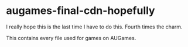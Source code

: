 # augames-final-cdn-hopefully
I really hope this is the last time I have to do this. Fourth times the charm.

This contains every file used for games on AUGames.
